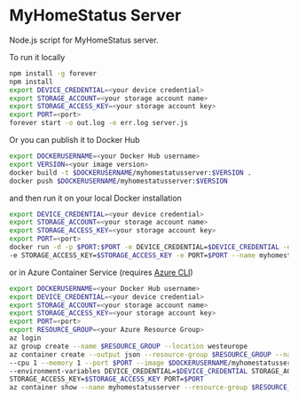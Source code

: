 # MyHomeStatus Server

Node.js script for MyHomeStatus server. 

To run it locally

```bash
npm install -g forever
npm install
export DEVICE_CREDENTIAL=<your device credential>
export STORAGE_ACCOUNT=<your storage account name>
export STORAGE_ACCESS_KEY=<your storage account key>
export PORT=<port>
forever start -o out.log -e err.log server.js
```
Or you can publish it to Docker Hub

```bash
export DOCKERUSERNAME=<your Docker Hub username>
export VERSION=<your image version>
docker build -t $DOCKERUSERNAME/myhomestatusserver:$VERSION .
docker push $DOCKERUSERNAME/myhomestatusserver:$VERSION
```

and then run it on your local Docker installation

```bash
export DEVICE_CREDENTIAL=<your device credential>
export STORAGE_ACCOUNT=<your storage account name>
export STORAGE_ACCESS_KEY=<your storage account key>
export PORT=<port>
docker run -d -p $PORT:$PORT -e DEVICE_CREDENTIAL=$DEVICE_CREDENTIAL -e STORAGE_ACCOUNT=$STORAGE_ACCOUNT \ 
-e STORAGE_ACCESS_KEY=$STORAGE_ACCESS_KEY -e PORT=$PORT --name myhomestatusserver $DOCKERUSERNAME/myhomestatusserver:$VERSION
```

or in Azure Container Service (requires [Azure CLI](https://docs.microsoft.com/en-us/cli/azure/install-azure-cli?view=azure-cli-latest))

```bash
export DOCKERUSERNAME=<your Docker Hub username>
export DEVICE_CREDENTIAL=<your device credential>
export STORAGE_ACCOUNT=<your storage account name>
export STORAGE_ACCESS_KEY=<your storage account key>
export PORT=<port>
export RESOURCE_GROUP=<your Azure Resource Group>
az login
az group create --name $RESOURCE_GROUP --location westeurope
az container create --output json --resource-group $RESOURCE_GROUP --name myhomestatusserver \
--cpu 1 --memory 1 --port $PORT --image $DOCKERUSERNAME/myhomestatusserver:$VERSION --ip-address public \
--environment-variables DEVICE_CREDENTIAL=$DEVICE_CREDENTIAL STORAGE_ACCOUNT=$STORAGE_ACCOUNT \
STORAGE_ACCESS_KEY=$STORAGE_ACCESS_KEY PORT=$PORT
az container show --name myhomestatusserver --resource-group $RESOURCE_GROUP
```